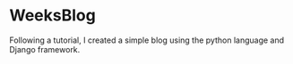 # WeeksBlog
Following a tutorial, I created a simple blog using the python language and Django framework.
